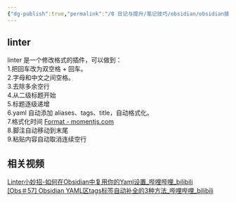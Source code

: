 ```yaml
---
{"dg-publish":true,"permalink":"/0 日记与提升/笔记技巧/obsidian/obsidian插件/第三方插件/linter/","title":"linter"}
---
```



## linter
linter 是一个修改格式的插件，可以做到：  
1.把回车改为双空格 + 回车。  
2.字母和中文之间空格。  
3.去除多余空行  
4.从二级标题开始  
5.标题逐级递增  
6.yaml 自动添加 aliases、tags、title，自动格式化。  
7.格式化时间 [Format - momentjs.com](https://momentjscom.readthedocs.io/en/latest/moment/04-displaying/01-format/)  
8.脚注自动移动到末尾  
9.粘贴内容自动取消连续空行
## 相关视频
[Linter小妙招-如何在Obsidian中复用你的Yaml设置\_哔哩哔哩\_bilibili](https://www.bilibili.com/video/BV1ng411278B/?buvid=XY630CE669F34078F341989B1EE06E60B0127&is_story_h5=false&mid=g8UDjEqHIS5oCexxb9oAEQ%3D%3D&p=1&plat_id=116&share_from=ugc&share_medium=android&share_plat=android&share_session_id=0c4423ff-bc26-425c-8d4e-813584e66a3a&share_source=WEIXIN&share_tag=s_i&timestamp=1688575658&unique_k=ll4rY0F&up_id=432408734)  
[[Obs＃57] Obsidian YAML区tags标签自动补全的3种方法\_哔哩哔哩\_bilibili](https://www.bilibili.com/video/BV1Qv411u7HC/?buvid=XY630CE669F34078F341989B1EE06E60B0127&is_story_h5=false&mid=g8UDjEqHIS5oCexxb9oAEQ%3D%3D&p=1&plat_id=116&share_from=ugc&share_medium=android&share_plat=android&share_session_id=d34d513c-9c07-417e-b136-a7144eb67913&share_source=WEIXIN&share_tag=s_i&timestamp=1688576625&unique_k=OdYBMpH&up_id=1119961064)
